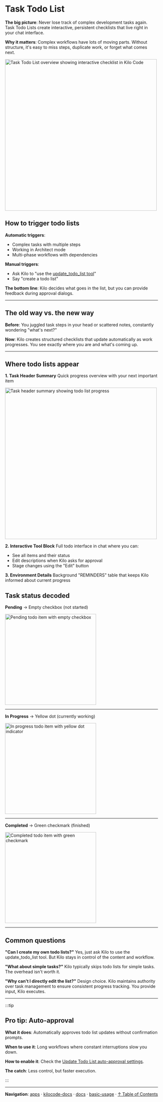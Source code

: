 # Task Todo List

**The big picture**: Never lose track of complex development tasks again. Task Todo Lists create interactive, persistent checklists that live right in your chat interface.

**Why it matters**: Complex workflows have lots of moving parts. Without structure, it's easy to miss steps, duplicate work, or forget what comes next.

<img src="/docs/img/task-todo-list/task-todo-list-1.png" alt="Task Todo List overview showing interactive checklist in Kilo Code" width="500" />

## How to trigger todo lists

**Automatic triggers**:

- Complex tasks with multiple steps
- Working in Architect mode
- Multi-phase workflows with dependencies

**Manual triggers**:

- Ask Kilo to "use the [update_todo_list tool](/features/tools/update-todo-list)"
- Say "create a todo list"

**The bottom line**: Kilo decides what goes in the list, but you can provide feedback during approval dialogs.

---

## The old way vs. the new way

**Before**: You juggled task steps in your head or scattered notes, constantly wondering "what's next?"

**Now**: Kilo creates structured checklists that update automatically as work progresses. You see exactly where you are and what's coming up.

---

## Where todo lists appear

**1. Task Header Summary**
Quick progress overview with your next important item

<img src="/docs/img/task-todo-list/task-header.png" alt="Task header summary showing todo list progress" width="500" />

**2. Interactive Tool Block**
Full todo interface in chat where you can:

- See all items and their status
- Edit descriptions when Kilo asks for approval
- Stage changes using the "Edit" button

**3. Environment Details**
Background "REMINDERS" table that keeps Kilo informed about current progress

## Task status decoded

**Pending** → Empty checkbox (not started)

<img src="/docs/img/task-todo-list/not-started.png" alt="Pending todo item with empty checkbox" width="300" />

---

**In Progress** → Yellow dot (currently working)

<img src="/docs/img/task-todo-list/in-progress.png" alt="In progress todo item with yellow dot indicator" width="300" />

---

**Completed** → Green checkmark (finished)

<img src="/docs/img/task-todo-list/complete.png" alt="Completed todo item with green checkmark" width="300" />

---

## Common questions

**"Can I create my own todo lists?"**
Yes, just ask Kilo to use the update_todo_list tool. But Kilo stays in control of the content and workflow.

**"What about simple tasks?"**
Kilo typically skips todo lists for simple tasks. The overhead isn't worth it.

**"Why can't I directly edit the list?"**
Design choice. Kilo maintains authority over task management to ensure consistent progress tracking. You provide input, Kilo executes.

---

:::tip

## Pro tip: Auto-approval

**What it does**: Automatically approves todo list updates without confirmation prompts.

**When to use it**: Long workflows where constant interruptions slow you down.

**How to enable it**: Check the [Update Todo List auto-approval settings](/features/auto-approving-actions#update-todo-list).

**The catch**: Less control, but faster execution.

:::

---

**Navigation**: [apps](../../../../apps/) · [kilocode-docs](../../../apps/kilocode-docs/) · [docs](../../apps/kilocode-docs/docs/) · [basic-usage](../apps/kilocode-docs/docs/basic-usage/) · [↑ Table of Contents](#task-todo-list)
